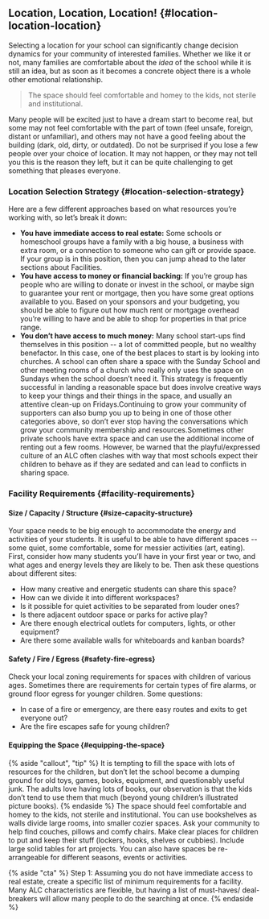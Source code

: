 ## Location, Location, Location! {#location-location-location}

Selecting a location for your school can significantly change decision dynamics for your community of interested families. Whether we like it or not, many families are comfortable about the _idea_ of the school while it is still an idea, but as soon as it becomes a concrete object there is a whole other emotional relationship.

>The space should feel comfortable and homey to the kids, not sterile and institutional. 

Many people will be excited just to have a dream start to become real, but some may not feel comfortable with the part of town (feel unsafe, foreign, distant or unfamiliar), and others may not have a good feeling about the building (dark, old, dirty, or outdated). Do not be surprised if you lose a few people over your choice of location. It may not happen, or they may not tell you this is the reason they left, but it can be quite challenging to get something that pleases everyone.

### Location Selection Strategy {#location-selection-strategy}

Here are a few different approaches based on what resources you’re working with, so let’s break it down:

*   **You have immediate access to real estate:** Some schools or homeschool groups have a family with a big house, a business with extra room, or a connection to someone who can gift or provide space. If your group is in this position, then you can jump ahead to the later sections about Facilities.
*   **You have access to money or financial backing:** If you’re group has people who are willing to donate or invest in the school, or maybe sign to guarantee your rent or mortgage, then you have some great options available to you. Based on your sponsors and your budgeting, you should be able to figure out how much rent or mortgage overhead you’re willing to have and be able to shop for properties in that price range.
*   **You don’t have access to much money:** Many school start-ups find themselves in this position -- a lot of committed people, but no wealthy benefactor. In this case, one of the best places to start is by looking into churches. A school can often share a space with the Sunday School and other meeting rooms of a church who really only uses the space on Sundays when the school doesn’t need it. This strategy is frequently successful in landing a reasonable space but does involve creative ways to keep your things and their things in the space, and usually an attentive clean-up on Fridays.Continuing to grow your community of supporters can also bump you up to being in one of those other categories above, so don’t ever stop having the conversations which grow your community membership and resources.Sometimes other private schools have extra space and can use the additional income of renting out a few rooms. However, be warned that the playful/expressed culture of an ALC often clashes with way that most schools expect their children to behave as if they are sedated and can lead to conflicts in sharing space.

### Facility Requirements {#facility-requirements}

#### Size / Capacity / Structure {#size-capacity-structure}

Your space needs to be big enough to accommodate the energy and activities of your students. It is useful to be able to have different spaces -- some quiet, some comfortable, some for messier activities (art, eating). First, consider how many students you’ll have in your first year or two, and what ages and energy levels they are likely to be. Then ask these questions about different sites:

*   How many creative and energetic students can share this space?
*   How can we divide it into different workspaces?
*   Is it possible for quiet activities to be separated from louder ones?
*   Is there adjacent outdoor space or parks for active play?
*   Are there enough electrical outlets for computers, lights, or other equipment?
*   Are there some available walls for whiteboards and kanban boards?

#### Safety / Fire / Egress {#safety-fire-egress}

Check your local zoning requirements for spaces with children of various ages. Sometimes there are requirements for certain types of fire alarms, or ground floor egress for younger children. Some questions:

*   In case of a fire or emergency, are there easy routes and exits to get everyone out?
*   Are the fire escapes safe for young children?

#### Equipping the Space {#equipping-the-space}
{% aside "callout", "tip" %}
It is tempting to fill the space with lots of resources for the children, but don’t let the school become a dumping ground for old toys, games, books, equipment, and questionably useful junk. The adults love having lots of books, our observation is that the kids don’t tend to use them that much (beyond young children’s illustrated picture books).
{% endaside %}
The space should feel comfortable and homey to the kids, not sterile and institutional. You can use bookshelves as walls divide large rooms, into smaller cozier spaces. Ask your community to help find couches, pillows and comfy chairs. Make clear places for children to put and keep their stuff (lockers, hooks, shelves or cubbies). Include large solid tables for art projects. You can also have spaces be re-arrangeable for different seasons, events or activities.

{% aside "cta" %}
Step 1: Assuming you do not have immediate access to real estate, create a specific list of minimum requirements for a facility.  Many ALC characteristics are flexible, but having a list of must-haves/ deal-breakers will allow many people to do the searching at once. 
{% endaside %}